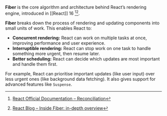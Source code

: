 **Fiber** is the core algorithm and architecture behind React’s rendering engine, introduced in [[React]] 16 [^1][^2]. 

**Fiber** breaks down the process of rendering and updating components into small units of work. This enables React to:
- **Concurrent rendering:** React can work on multiple tasks at once, improving performance and user experience.
- **Interruptible rendering:** React can stop work on one task to handle something more urgent, then resume later.
- **Better scheduling:** React can decide which updates are most important and handle them first.

For example, React can prioritise important updates (like user input) over less urgent ones (like background data fetching). It also gives support for advanced features like `Suspense`.

[^1]: [React Official Documentation – Reconciliation](https://react.dev/reference/react/Component#reconciliation)
[^2]: [React Blog – Inside Fiber: in-depth overview](https://react.dev/blog/2017/09/26/react-v16.0.html)
